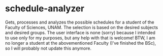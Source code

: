 schedule-analyzer
=================

Gets, processes and analyzes the possible schedules for a student of the Faculty of Sciences, UNAM. The selection is based on the desired subjects and desired groups. The user interface is none (sorry) because I intended to use only for my purposes, but any help with that is welcome! BTW, I am no longer a student at the abovementioned Faculty (I've finished the BSc), so I will probably not update this anymore.
